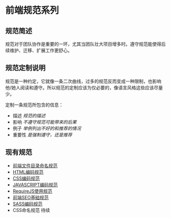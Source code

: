 
# 前端规范系列

## 规范简述
     
规范对于团队协作是重要的一环，尤其当团队壮大项目增多时。遵守规范能使得后续维护、迁移、扩展工作更舒心。

## 规范定制说明

规范是一种约定，它就像一条二次曲线，过多的规范反而变成一种限制，也影响他/她人阅读和遵守。所以规范的定制应该为仅必要的，像语言风格这些应该尽量少。

定制一条规范所包含的信息：

* 描述  _规范的描述_
* 影响  _不遵守规范可能带来的后果_
* 例子  _举例列出不好的和推荐的情况_
* 重要性  _是强制遵守，还是推荐_

## 现有规范

* [前端文件目录命名规范](./project-paths-standard.md)
* [HTML编码规范](./html-base-standard.md)
* [CSS编码规范](./css-base-standard.md)
* [JAVASCRIPT编码规范](./js-base-standard.md)
* [RequireJS使用规范](./requirejs-use-standard.md)
* [前端SEO基础规范](./seo-base-standard.md)
* [SASS编码规范](./seo-base-standard.md)
* CSS命名规范 待续
